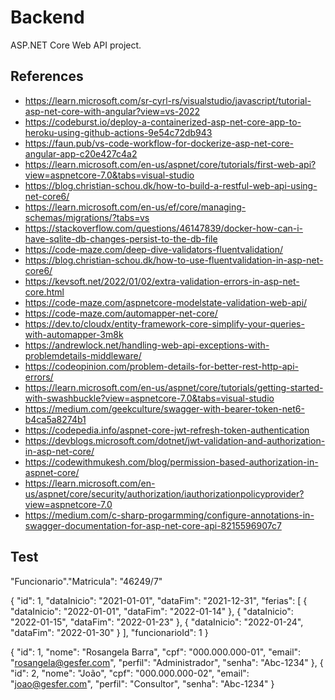 ﻿# Backend

ASP.NET Core Web API project.

## References

- https://learn.microsoft.com/sr-cyrl-rs/visualstudio/javascript/tutorial-asp-net-core-with-angular?view=vs-2022
- https://codeburst.io/deploy-a-containerized-asp-net-core-app-to-heroku-using-github-actions-9e54c72db943
- https://faun.pub/vs-code-workflow-for-dockerize-asp-net-core-angular-app-c20e427c4a2
- https://learn.microsoft.com/en-us/aspnet/core/tutorials/first-web-api?view=aspnetcore-7.0&tabs=visual-studio
- https://blog.christian-schou.dk/how-to-build-a-restful-web-api-using-net-core6/
- https://learn.microsoft.com/en-us/ef/core/managing-schemas/migrations/?tabs=vs
- https://stackoverflow.com/questions/46147839/docker-how-can-i-have-sqlite-db-changes-persist-to-the-db-file
- https://code-maze.com/deep-dive-validators-fluentvalidation/
- https://blog.christian-schou.dk/how-to-use-fluentvalidation-in-asp-net-core6/
- https://kevsoft.net/2022/01/02/extra-validation-errors-in-asp-net-core.html
- https://code-maze.com/aspnetcore-modelstate-validation-web-api/
- https://code-maze.com/automapper-net-core/
- https://dev.to/cloudx/entity-framework-core-simplify-your-queries-with-automapper-3m8k
- https://andrewlock.net/handling-web-api-exceptions-with-problemdetails-middleware/
- https://codeopinion.com/problem-details-for-better-rest-http-api-errors/
- https://learn.microsoft.com/en-us/aspnet/core/tutorials/getting-started-with-swashbuckle?view=aspnetcore-7.0&tabs=visual-studio
- https://medium.com/geekculture/swagger-with-bearer-token-net6-b4ca5a8274b1
- https://codepedia.info/aspnet-core-jwt-refresh-token-authentication
- https://devblogs.microsoft.com/dotnet/jwt-validation-and-authorization-in-asp-net-core/
- https://codewithmukesh.com/blog/permission-based-authorization-in-aspnet-core/
- https://learn.microsoft.com/en-us/aspnet/core/security/authorization/iauthorizationpolicyprovider?view=aspnetcore-7.0
- https://medium.com/c-sharp-progarmming/configure-annotations-in-swagger-documentation-for-asp-net-core-api-8215596907c7

## Test

"Funcionario"."Matricula": "46249/7"

{
  "id": 1,
  "dataInicio": "2021-01-01",
  "dataFim": "2021-12-31",
  "ferias": [
    {
      "dataInicio": "2022-01-01",
      "dataFim": "2022-01-14"
    },
    {
      "dataInicio": "2022-01-15",
      "dataFim": "2022-01-23"
    },
    {
      "dataInicio": "2022-01-24",
      "dataFim": "2022-01-30"
    }
  ],
  "funcionarioId": 1
}

{
  "id": 1,
  "nome": "Rosangela Barra",
  "cpf": "000.000.000-01",
  "email": "rosangela@gesfer.com",
  "perfil": "Administrador",
  "senha": "Abc-1234"
},
{
  "id": 2,
  "nome": "João",
  "cpf": "000.000.000-02",
  "email": "joao@gesfer.com",
  "perfil": "Consultor",
  "senha": "Abc-1234"
}